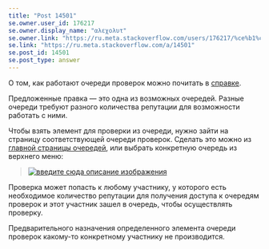 ```yaml
---
title: "Post 14501"
se.owner.user_id: 176217
se.owner.display_name: "αλεχολυτ"
se.owner.link: "https://ru.meta.stackoverflow.com/users/176217/%ce%b1%ce%bb%ce%b5%cf%87%ce%bf%ce%bb%cf%85%cf%84"
se.link: "https://ru.meta.stackoverflow.com/a/14501"
se.post_id: 14501
se.post_type: answer
---
```

<p>О том, как работают очереди проверок можно почитать в <a href="https://ru.stackoverflow.com/help/reviews-intro">справке</a>.</p>
<p>Предложенные правка — это одна из возможных очередей. Разные очереди требуют разного количества репутации для возможности работать с ними.</p>
<p>Чтобы взять элемент для проверки из очереди, нужно зайти на страницу соответствующей очереди проверок. Сделать это можно из <a href="https://ru.stackoverflow.com/review">главной страницы очередей</a>, или выбрать конкретную очередь из верхнего меню:</p>
<blockquote>
<p><a href="https://i.sstatic.net/kZDEvUeb.jpg" rel="nofollow noreferrer"><img src="https://i.sstatic.net/kZDEvUeb.jpg" alt="введите сюда описание изображения" /></a></p>
</blockquote>
<p>Проверка может попасть к любому участнику, у которого есть необходимое количество репутации для получения доступа к очередям проверок и этот участник зашел в очередь, чтобы осуществлять проверку.</p>
<p>Предварительного назначения определенного элемента очереди проверок какому-то конкретному участнику не производится.</p>
